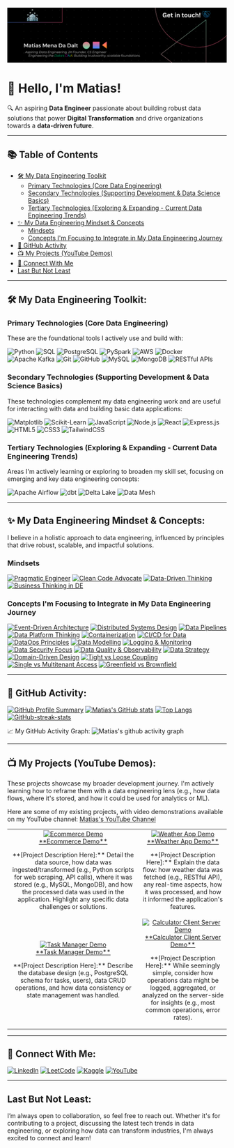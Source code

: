![Matias Mena Da Dalt - Data Engineer](profile-mid-2025.png)
# 👋 Hello, I'm Matias!

🔍 An aspiring **Data Engineer** passionate about building robust data solutions that power **Digital Transformation** and drive organizations towards a **data-driven future**.

---

## 📚 Table of Contents

* [🛠️ My Data Engineering Toolkit](#️-my-data-engineering-toolkit)
    * [Primary Technologies (Core Data Engineering)](#primary-technologies-core-data-engineering)
    * [Secondary Technologies (Supporting Development & Data Science Basics)](#secondary-technologies-supporting-development--data-science-basics)
    * [Tertiary Technologies (Exploring & Expanding - Current Data Engineering Trends)](#tertiary-technologies-exploring--expanding---current-data-engineering-trends)
* [✨ My Data Engineering Mindset & Concepts](#-my-data-engineering-mindset--concepts)
    * [Mindsets](#mindsets)
    * [Concepts I'm Focusing to Integrate in My Data Engineering Journey](#concepts-im-focusing-to-integrate-in-my-data-engineering-journey)
* [🌟 GitHub Activity](#-github-activity)
* [📺 My Projects (YouTube Demos)](#-my-projects-youtube-demos)
* [🔗 Connect With Me](#-connect-with-me)
* [Last But Not Least](#last-but-not-least)

---

## 🛠️ My Data Engineering Toolkit:

### **Primary Technologies (Core Data Engineering)**

These are the foundational tools I actively use and build with:

![Python](https://img.shields.io/badge/Python-3776AB?style=for-the-badge&logo=python&logoColor=white)
![SQL](https://img.shields.io/badge/SQL-4479A1?style=for-the-badge&logo=mysql&logoColor=white)
![PostgreSQL](https://img.shields.io/badge/PostgreSQL-316192?style=for-the-badge&logo=postgresql&logoColor=white)
![PySpark](https://img.shields.io/badge/Apache%20Spark-E25A1C?style=for-the-badge&logo=apachespark&logoColor=white)
![AWS](https://img.shields.io/badge/AWS-232F3E?style=for-the-badge&logo=amazon-aws&logoColor=white)
![Docker](https://img.shields.io/badge/Docker-2496ED?style=for-the-badge&logo=docker&logoColor=white)
![Apache Kafka](https://img.shields.io/badge/Apache%20Kafka-231F20?style=for-the-badge&logo=apachekafka&logoColor=white)
![Git](https://img.shields.io/badge/Git-F05032?style=for-the-badge&logo=git&logoColor=white)
![GitHub](https://img.shields.io/badge/GitHub-100000?style=for-the-badge&logo=github&logoColor=white)
![MySQL](https://img.shields.io/badge/MySQL-4479A1?style=for-the-badge&logo=mysql&logoColor=white)
![MongoDB](https://img.shields.io/badge/MongoDB-47A248?style=for-the-badge&logo=mongodb&logoColor=white)
![RESTful APIs](https://img.shields.io/badge/RESTful_APIs-007ACC?style=for-the-badge&logo=json&logoColor=white)

### **Secondary Technologies (Supporting Development & Data Science Basics)**

These technologies complement my data engineering work and are useful for interacting with data and building basic data applications:

![Matplotlib](https://img.shields.io/badge/Matplotlib-11557C?style=for-the-badge&logo=matplotlib&logoColor=white)
![Scikit-Learn](https://img.shields.io/badge/scikit--learn-F7931E?style=for-the-badge&logo=scikit-learn&logoColor=white)
![JavaScript](https://img.shields.io/badge/JavaScript-F7DF1E?style=for-the-badge&logo=javascript&logoColor=black)
![Node.js](https://img.shields.io/badge/Node.js-339933?style=for-the-badge&logo=node.js&logoColor=white)
![React](https://img.shields.io/badge/React-61DAFB?style=for-the-badge&logo=react&logoColor=black)
![Express.js](https://img.shields.io/badge/Express.js-000000?style=for-the-badge&logo=express&logoColor=white)
![HTML5](https://img.shields.io/badge/HTML5-E34F26?style=for-the-badge&logo=html5&logoColor=white)
![CSS3](https://img.shields.io/badge/CSS3-1572B6?style=for-the-badge&logo=css3&logoColor=white)
![TailwindCSS](https://img.shields.io/badge/Tailwind_CSS-06B6D4?style=for-the-badge&logo=tailwindcss&logoColor=white)

### **Tertiary Technologies (Exploring & Expanding - Current Data Engineering Trends)**

Areas I'm actively learning or exploring to broaden my skill set, focusing on emerging and key data engineering concepts:

![Apache Airflow](https://img.shields.io/badge/Apache%20Airflow-017CEE?style=for-the-badge&logo=apacheairflow&logoColor=white)
![dbt](https://img.shields.io/badge/dbt-FF694B?style=for-the-badge&logo=dbt&logoColor=white)
![Delta Lake](https://img.shields.io/badge/Delta%20Lake-008D93?style=for-the-badge&logo=deltalake&logoColor=white)
![Data Mesh](https://img.shields.io/badge/Concept-Data%20Mesh-teal?style=for-the-badge)

---

## ✨ My Data Engineering Mindset & Concepts:

I believe in a holistic approach to data engineering, influenced by principles that drive robust, scalable, and impactful solutions.

### **Mindsets**

[![Pragmatic Engineer](https://img.shields.io/badge/Mindset-Pragmatic%20Engineer-blueviolet?style=for-the-badge)](https://en.wikipedia.org/wiki/The_Pragmatic_Programmer)
[![Clean Code Advocate](https://img.shields.io/badge/Mindset-Clean%20Code%20Advocate-blueviolet?style=for-the-badge)](https://en.wikipedia.org/wiki/Clean_Code)
[![Data-Driven Thinking](https://img.shields.io/badge/Mindset-Data--Driven%20Thinking-blueviolet?style=for-the-badge)](https://en.wikipedia.org/wiki/Data-driven)
[![Business Thinking in DE](https://img.shields.io/badge/Mindset-Business%20Thinking%20in%20DE-blueviolet?style=for-the-badge)](https://en.wikipedia.org/wiki/Business_acumen)

### **Concepts I'm Focusing to Integrate in My Data Engineering Journey**

[![Event-Driven Architecture](https://img.shields.io/badge/Concept-Event--Driven%20Architecture-teal?style=for-the-badge)](https://en.wikipedia.org/wiki/Event-driven_architecture)
[![Distributed Systems Design](https://img.shields.io/badge/Concept-Distributed%20Systems%20Design-teal?style=for-the-badge)](https://en.wikipedia.org/wiki/Distributed_computing)
[![Data Pipelines](https://img.shields.io/badge/Concept-Data%20Pipelines-teal?style=for-the-badge)](https://en.wikipedia.org/wiki/Data_pipeline)
[![Data Platform Thinking](https://img.shields.io/badge/Concept-Data%20Platform-teal?style=for-the-badge)](https://en.wikipedia.org/wiki/Data_platform)
[![Containerization](https://img.shields.io/badge/Concept-Containerization-teal?style=for-the-badge)](https://en.wikipedia.org/wiki/Containerization)
[![CI/CD for Data](https://img.shields.io/badge/Concept-CI%2FCD%20for%20Data-teal?style=for-the-badge)](https://en.wikipedia.org/wiki/CI/CD)
[![DataOps Principles](https://img.shields.io/badge/Concept-DataOps%20Principles-teal?style=for-the-badge)](https://en.wikipedia.org/wiki/DataOps)
[![Data Modelling](https://img.shields.io/badge/Concept-Data%20Modelling-teal?style=for-the-badge)](https://en.wikipedia.org/wiki/Data_modeling)
[![Logging & Monitoring](https://img.shields.io/badge/Concept-Logging%20%26%20Monitoring-teal?style=for-the-badge)](https://en.wikipedia.org/wiki/Monitoring_(computer_science))
[![Data Security Focus](https://img.shields.io/badge/Concept-Data%20Security-teal?style=for-the-badge)](https://en.wikipedia.org/wiki/Data_security)
[![Data Quality & Observability](https://img.shields.io/badge/Concept-Data%20Quality%20%26%20Observability-teal?style=for-the-badge)](https://en.wikipedia.org/wiki/Data_quality)
[![Data Strategy](https://img.shields.io/badge/Concept-Data%20Strategy-teal?style=for-the-badge)](https://en.wikipedia.org/wiki/Data_strategy)
[![Domain-Driven Design](https://img.shields.io/badge/Concept-Domain--Driven%20Design-teal?style=for-the-badge)](https://en.wikipedia.org/wiki/Domain-driven_design)
[![Tight vs Loose Coupling](https://img.shields.io/badge/Concept-Tight%20vs%20Loose%20Coupling-teal?style=for-the-badge)](https://en.wikipedia.org/wiki/Coupling_(computer_programming))
[![Single vs Multitenant Access](https://img.shields.io/badge/Concept-Single%20vs%20Multitenant%20Access-teal?style=for-the-badge)](https://en.wikipedia.org/wiki/Multitenancy)
[![Greenfield vs Brownfield](https://img.shields.io/badge/Concept-Greenfield%20vs%20Brownfield-teal?style=for-the-badge)](https://en.wikipedia.org/wiki/Greenfield_project)

---

## 🌟 GitHub Activity:

[![GitHub Profile Summary](https://github-profile-summary-cards.vercel.app/api/cards/profile-details?username=Matias0-git&theme=radical)](https://github.com/Matias0-git)
[![Matias's GitHub stats](https://github-readme-stats.vercel.app/api?username=Matias0-git&show_icons=true&theme=radical&include_all_commits=true)](https://github.com/anuraghazra/github-readme-stats)
[![Top Langs](https://github-readme-stats.vercel.app/api/top-langs/?username=Matias0-git&theme=radical&layout=compact)](https://github.com/anuraghazra/github-readme-stats)
[![GitHub-streak-stats](https://github-readme-streak-stats.herokuapp.com/?user=Matias0-git)](https://github.com/Matias0-git)

📈 My GitHub Activity Graph:
![Matias's github activity graph](https://github-readme-activity-graph.vercel.app/graph?username=Matias0-git&theme=dracula)

---

## 📺 My Projects (YouTube Demos):

These projects showcase my broader development journey. I'm actively learning how to reframe them with a data engineering lens (e.g., how data flows, where it's stored, and how it could be used for analytics or ML).

Here are some of my existing projects, with video demonstrations available on my YouTube channel: [Matias's YouTube Channel](https://www.youtube.com/@MatiasMenaDaDalt-y2t)

<table align="center">
  <tr>
    <td align="center">
      <a href="https://www.youtube.com/watch?v=79w1P6Xk-Xg" target="_blank">
        <img src="http://img.youtube.com/vi/79w1P6Xk-Xg/hqdefault.jpg" alt="Ecommerce Demo" width="200"/>
        <br />
        **Ecommerce Demo**
      </a>
      <p>
        **[Project Description Here]:** Detail the data source, how data was ingested/transformed (e.g., Python scripts for web scraping, API calls), where it was stored (e.g., MySQL, MongoDB), and how the processed data was used in the application. Highlight any specific data challenges or solutions.
        </p>
    </td>
    <td align="center">
      <a href="https://www.youtube.com/watch?v=9jDNSBL8nzQ" target="_blank">
        <img src="http://img.youtube.com/vi/9jDNSBL8nzQ/hqdefault.jpg" alt="Weather App Demo" width="200"/>
        <br />
        **Weather App Demo**
      </a>
      <p>
        **[Project Description Here]:** Explain the data flow: how weather data was fetched (e.g., RESTful API), any real-time aspects, how it was processed, and how it informed the application's features.
        </p>
    </td>
  </tr>
  <tr>
    <td align="center">
      <a href="https://www.youtube.com/watch?v=0dmcyogcAnk" target="_blank">
        <img src="http://img.youtube.com/vi/0dmcyogcAnk/hqdefault.jpg" alt="Task Manager Demo" width="200"/>
        <br />
        **Task Manager Demo**
      </a>
      <p>
        **[Project Description Here]:** Describe the database design (e.g., PostgreSQL schema for tasks, users), data CRUD operations, and how data consistency or state management was handled.
        </p>
    </td>
    <td align="center">
      <a href="https://www.youtube.com/watch?v=ywydyklG1fY" target="_blank">
        <img src="http://img.youtube.com/vi/ywydyklG1fY/hqdefault.jpg" alt="Calculator Client Server Demo" width="200"/>
        <br />
        **Calculator Client Server Demo**
      </a>
      <p>
        **[Project Description Here]:** While seemingly simple, consider how operations data might be logged, aggregated, or analyzed on the server-side for insights (e.g., most common operations, error rates).
        </p>
    </td>
  </tr>
</table>

---

## 🔗 Connect With Me:

[![LinkedIn](https://img.shields.io/badge/LinkedIn-blue?style=flat&logo=linkedin&logoColor=white)](https://www.linkedin.com/in/matias-mena-da-dalt-984a19240) [![LeetCode](https://img.shields.io/badge/LeetCode-Profile-blue?style=flat&logo=leetcode)](https://leetcode.com/matias80/) [![Kaggle](https://img.shields.io/badge/Kaggle-Profile-blue?style=flat&logo=kaggle)](https://www.kaggle.com/matiasmenadadalt) [![YouTube](https://img.shields.io/badge/YouTube-Channel-red?style=flat&logo=youtube&logoColor=white)](https://www.youtube.com/@MatiasMenaDaDalt-y2t)

---

## Last But Not Least:

I’m always open to collaboration, so feel free to reach out. Whether it's for contributing to a project, discussing the latest tech trends in data engineering, or exploring how data can transform industries, I'm always excited to connect and learn!
